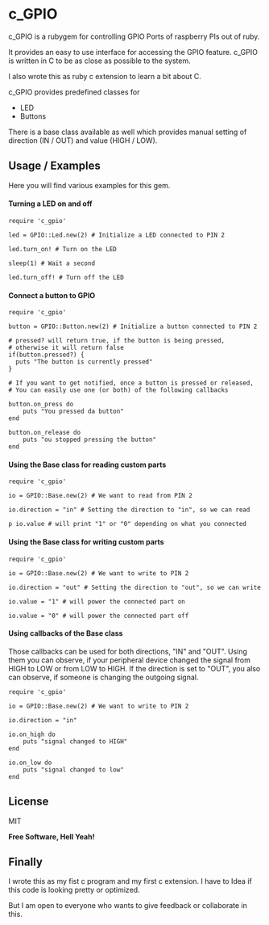 # c_GPIO

c_GPIO is a rubygem for controlling GPIO Ports of raspberry PIs out of ruby.

It provides an easy to use interface for accessing the GPIO feature. c_GPIO is written in C to be as close as possible to the system.

I also wrote this as ruby c extension to learn a bit about C.

c_GPIO provides predefined classes for

  - LED
  - Buttons

There is a base class available as well which provides manual setting of direction (IN / OUT) and value (HIGH / LOW).

## Usage / Examples

Here you will find various examples for this gem.

#### Turning a LED on and off

    require 'c_gpio'
    
    led = GPIO::Led.new(2) # Initialize a LED connected to PIN 2
    
    led.turn_on! # Turn on the LED
    
    sleep(1) # Wait a second
    
    led.turn_off! # Turn off the LED
    
#### Connect a button to GPIO

    require 'c_gpio'
    
    button = GPIO::Button.new(2) # Initialize a button connected to PIN 2
    
    # pressed? will return true, if the button is being pressed,
    # otherwise it will return false
    if(button.pressed?) {
      puts "The button is currently pressed"
    }

    # If you want to get notified, once a button is pressed or released,
    # You can easily use one (or both) of the following callbacks

    button.on_press do
        puts "You pressed da button"
    end

    button.on_release do
        puts "ou stopped pressing the button"
    end

#### Using the Base class for reading custom parts

    require 'c_gpio'
    
    io = GPIO::Base.new(2) # We want to read from PIN 2
    
    io.direction = "in" # Setting the direction to "in", so we can read
    
    p io.value # will print "1" or "0" depending on what you connected
    
#### Using the Base class for writing custom parts

    require 'c_gpio'
    
    io = GPIO::Base.new(2) # We want to write to PIN 2
    
    io.direction = "out" # Setting the direction to "out", so we can write
    
    io.value = "1" # will power the connected part on
    
    io.value = "0" # will power the connected part off

#### Using callbacks of the Base class

Those callbacks can be used for both directions, "IN" and "OUT".
Using them you can observe, if your peripheral device changed the signal from HIGH to LOW or from LOW to HIGH.
If the direction is set to "OUT", you also can observe, if someone is changing the outgoing signal.

    require 'c_gpio'

    io = GPIO::Base.new(2) # We want to write to PIN 2

    io.direction = "in"

    io.on_high do
        puts "signal changed to HIGH"
    end

    io.on_low do
        puts "signal changed to low"
    end



License
----

MIT


**Free Software, Hell Yeah!**

Finally
----

I wrote this as my fist c program and my first c extension.
I have to Idea if this code is looking pretty or optimized.

But I am open to everyone who wants to give feedback or collaborate in this.
